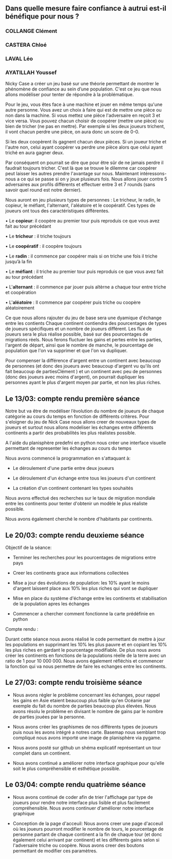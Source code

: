 ## Dans quelle mesure faire confiance à autrui est-il bénéfique pour nous ?


### COLLANGE Clément 
### CASTERA Chloé 
### LAVAL Léo 
### AYATILLAH Youssef

Nicky Case a créer un jeu basé sur une théorie permettant de montrer le phénomène de confiance au sein d’une population. C'est ce jeu que nous allons modéliser pour tenter de répondre à la problématique.

Pour le jeu, vous êtes face à une machine et jouer en même temps qu'une autre personne. Vous avez un choix à faire qui est de mettre une pièce ou non dans la machine. Si vous mettez une pièce l'adversaire en reçoit 3 et vice versa. Vous pouvez chacun choisir de coopérer (mettre une pièce) ou bien de tricher (ne pas en mettre). Par exemple si les deux joueurs trichent, il vont chacun perdre une pièce, on aura donc un score de 0-0.

Si les deux coopèrent ils gagnent chacun deux pièces. 
Si un joueur triche et l'autre non, celui ayant coopérer va perdre une pièce alors que celui ayant triché en aura gagner deux.

Par conséquent on pourrait se dire que pour être sûr de ne jamais perdre il faudrait toujours tricher. C'est là que se trouve le dilemme car coopérer peut laisser les autres prendre l'avantage sur nous. Maintenant intéressons-nous a ce qui se passe si on y joue plusieurs fois. Nous allons jouer contre 5 adversaires aux profils différents et effectuer entre 3 et 7 rounds (sans savoir quel round est notre dernier).

Nous auront en jeu plusieurs types de personnes : Le tricheur, le radin, le copieur, le méfiant, l'alternant, l'aléatoire et le coopératif. Ces types de joueurs ont tous des caractéristiques différentes.

• Le **copieur**: il coopère au premier tour puis reproduis ce que vous avez fait au tour précédant

• Le **tricheur** : il triche toujours

• Le **coopératif** : il coopère toujours

• Le **radin** : il commence par coopérer mais si on triche une fois il triche jusqu’à la fin

• Le **méfiant** : il triche au premier tour puis reproduis ce que vous avez fait au tour précédant

• L'**alternant** : il commence par jouer puis altèrne a chaque tour entre triche et coopération

• L'**aléatoire** : Il commence par coopérer puis triche ou coopère aléatoirement

Ce que nous allons rajouter du jeu de base sera une dyamique d'échange entre les contients Chaque continent contiendra des pourcentages de types de joueurs spécifiques et un nombre de joueurs différent. Les flux de joueurs sera le plus réalise possible, basé sur des pourcentages de migrations réels. Nous ferons fluctuer les gains et pertes entre les parties, l'argent de départ, ainsi que le nombre de manche, le pourcentage de population que l'on va supprimer et que l'on va dupliquer. 

Pour compenser la différence d'argent entre un continent avec beaucoup de personnes (et donc des joueurs avec beaucoup d'argent vu qu'ils ont fait beaucoup de partiesClément ) et un continent avec peu de personnes (donc des joueurs avec moins d'argent), on pourrait dupliquer les personnes ayant le plus d'argent moyen par partie, et non les plus riches.

## Le 13/03: compte rendu première séance

Notre but va être de modéliser l’évolution du nombre de joueurs de chaque catégorie au cours du temps en fonction de 
différents critères. Pour s'eloigner du jeu de Nick Case nous allons creer de nouveaux types de joueurs et surtout nous 
allons modeliser les échanges entre différents continents a partir des probabilités les plus réalistes possible.

A l'aide du planisphère predefni en python nous créer une interface visuelle permettant de representer les échanges au cours du temps

Nous avons commencé la programmation en s'attaquant à:

- Le déroulement d'une partie entre deux joueurs

- Le déroulement d'un échange entre tous les joueurs d'un continent 

- La création d'un continent contenant les types souhaités

Nous avons effectué des recherches sur le taux de migration mondiale entre les continents pour tenter d'obtenir un modèle le plus réaliste possible.

Nous avons également cherché le nombre d'habitants par continents.

## Le 20/03: compte rendu deuxieme séance

Objectif de la séance: 

- Terminer les recherches pour les pourcentages de migrations entre pays

- Creer les continents grace aux informations collectées

- Mise a jour des évolutions de population: les 10% ayant le moins d'argent laissent place aux 10% les plus riches qui vont 
se dupliquer

- Mise en place du système d'échange entre les continents et stabilisation de la population apres les échanges

- Commencer a chercher comment fonctionne la carte prédéfinie en python

Compte rendu :

Durant cette séance nous avons réalisé le code permettant de mettre à jour les populations en supprimant les 10% les plus pauvre et en copiant les 10% les plus riches en gardant le pourcentage modifiable. De plus nous avons créer les continents en fonctions de la populations réelle de la terre avec un ratio de 1 pour 10 000 000. Nous avons également réfléchis et commencer la fonction qui va nous permettre de faire les echanges entre les continents.

## Le 27/03: compte rendu troisième séance

- Nous avons régler le problème concernant les échanges, pour rappel les gains en Asie etaient beaucoup plus faible qu'en Océanie par exemple du fait du nombre de parties beaucoup plus élevées. Nous avons résolu le problème en divisant le nombre de gains par le nombre de parties jouées par la personne.

- Nous avons créer les graphismes de nos différents types de joueurs puis nous les avons intégré a notres carte. Basemap nous semblant trop compliqué nous avons importé une image de planisphère via pygame.

- Nous avons posté sur github un shéma explicatif représentant un tour complet dans un continent.

- Nous avons continué a améliorer notre interface graphique pour qu'elle soit le plus compréhensible et esthétique possible.


## Le 03/04: compte rendu quatrième séance

- Nous avons continué de coder afin de trier l'affichage par type de joueurs pour rendre notre interface plus lisible et plus facilement compréhensible. Nous avons continuer d'améliorer notre interface graphique

- Conception de la page d'acceuil:
Nous avons creer une page d'acceuil où les joueurs pourront modifier le nombre de tours, le pourcentage de personne partant de chaque continent a la fin de chaque tour (et donc également celui arrivant par continent) et les différents gains selon si l'adversaire triche ou coopère. Nous avons creer des boutons permettant de modifier ces paramètres.
